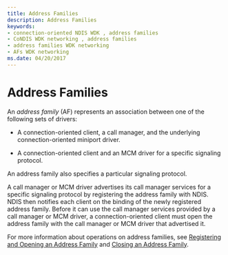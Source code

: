 ```yaml
---
title: Address Families
description: Address Families
keywords:
- connection-oriented NDIS WDK , address families
- CoNDIS WDK networking , address families
- address families WDK networking
- AFs WDK networking
ms.date: 04/20/2017
---
```


# Address Families





An *address family* (AF) represents an association between one of the following sets of drivers:

-   A connection-oriented client, a call manager, and the underlying connection-oriented miniport driver.

-   A connection-oriented client and an MCM driver for a specific signaling protocol.

An address family also specifies a particular signaling protocol.

A call manager or MCM driver advertises its call manager services for a specific signaling protocol by registering the address family with NDIS. NDIS then notifies each client on the binding of the newly registered address family. Before it can use the call manager services provided by a call manager or MCM driver, a connection-oriented client must open the address family with the call manager or MCM driver that advertised it.

For more information about operations on address families, see [Registering and Opening an Address Family](registering-and-opening-an-address-family.md) and [Closing an Address Family](closing-an-address-family.md).

 

 





